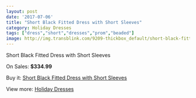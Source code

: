 ```yaml
---
layout: post
date: '2017-07-06'
title: "Short Black Fitted Dress with Short Sleeves"
category: Holiday Dresses
tags: ["dress","short","dresses","prom","beaded"]
image: http://img.transblink.com/9209-thickbox_default/short-black-fitted-dress-with-short-sleeves.jpg
---
```

Short Black Fitted Dress with Short Sleeves

On Sales: **$334.99**
<a href="https://www.transblink.com/en/holiday-dresses/3011-short-black-fitted-dress-with-short-sleeves.html"><amp-img layout="responsive" width="600" height="600" src="//img.transblink.com/9209-thickbox_default/short-black-fitted-dress-with-short-sleeves.jpg" alt="Short Black Fitted Dress with Short Sleeves 0" /></a>
<a href="https://www.transblink.com/en/holiday-dresses/3011-short-black-fitted-dress-with-short-sleeves.html"><amp-img layout="responsive" width="600" height="600" src="//img.transblink.com/9211-thickbox_default/short-black-fitted-dress-with-short-sleeves.jpg" alt="Short Black Fitted Dress with Short Sleeves 1" /></a>
<a href="https://www.transblink.com/en/holiday-dresses/3011-short-black-fitted-dress-with-short-sleeves.html"><amp-img layout="responsive" width="600" height="600" src="//img.transblink.com/9210-thickbox_default/short-black-fitted-dress-with-short-sleeves.jpg" alt="Short Black Fitted Dress with Short Sleeves 2" /></a>

Buy it: [Short Black Fitted Dress with Short Sleeves](https://www.transblink.com/en/holiday-dresses/3011-short-black-fitted-dress-with-short-sleeves.html "Short Black Fitted Dress with Short Sleeves")

View more: [Holiday Dresses](https://www.transblink.com/en/8-holiday-dresses "Holiday Dresses")